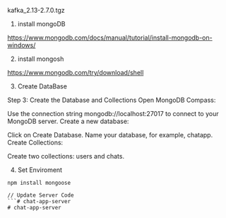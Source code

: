 kafka_2.13-2.7.0.tgz

1. install mongoDB

https://www.mongodb.com/docs/manual/tutorial/install-mongodb-on-windows/


2. install mongosh

https://www.mongodb.com/try/download/shell


3. Create DataBase

Step 3: Create the Database and Collections
Open MongoDB Compass:

Use the connection string mongodb://localhost:27017 to connect to your MongoDB server.
Create a new database:

Click on Create Database.
Name your database, for example, chatapp.
Create Collections:

Create two collections: users and chats.


4. Set Enviroment
```
npm install mongoose
```
```
// Update Server Code
```# chat-app-server
#   c h a t - a p p - s e r v e r 
 
 
